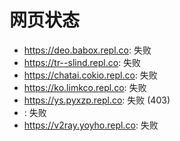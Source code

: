 # 网页状态
- https://deo.babox.repl.co: 失败
- https://tr--slind.repl.co: 失败
- https://chatai.cokio.repl.co: 失败
- https://ko.limkco.repl.co: 失败
- https://ys.pyxzp.repl.co: 失败 (403)
- : 失败
- https://v2ray.yoyho.repl.co: 失败
